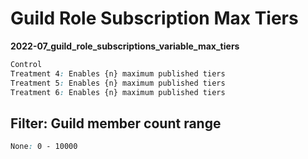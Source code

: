 # Guild Role Subscription Max Tiers

**2022-07_guild_role_subscriptions_variable_max_tiers**

```css
Control
Treatment 4: Enables {n} maximum published tiers
Treatment 5: Enables {n} maximum published tiers
Treatment 6: Enables {n} maximum published tiers
```

## Filter: Guild member count range
```css
None: 0 - 10000
```


